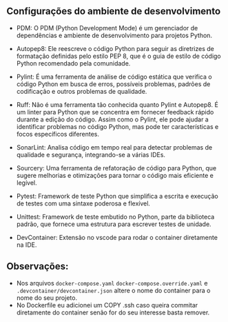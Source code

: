 
## Configurações do ambiente de desenvolvimento
- PDM: O PDM (Python Development Mode) é um gerenciador de dependências e ambiente de desenvolvimento para projetos Python.

- Autopep8: Ele reescreve o código Python para seguir as diretrizes de formatação definidas pelo estilo PEP 8, que é o guia de estilo de código Python recomendado pela comunidade.

- Pylint: É uma ferramenta de análise de código estática que verifica o código Python em busca de erros, possíveis problemas, padrões de codificação e outros problemas de qualidade. 

- Ruff:   Não é uma ferramenta tão conhecida quanto Pylint e Autopep8. É um linter para Python que se concentra em fornecer feedback rápido durante a edição do código. Assim como o Pylint, ele pode ajudar a identificar problemas no código Python, mas pode ter características e focos específicos diferentes.

- SonarLint: Analisa código em tempo real para detectar problemas de qualidade e segurança, integrando-se a várias IDEs.

- Sourcery: Uma ferramenta de refatoração de código para Python, que sugere melhorias e otimizações para tornar o código mais eficiente e legível.

- Pytest: Framework de teste Python que simplifica a escrita e execução de testes com uma sintaxe poderosa e flexível.

- Unittest: Framework de teste embutido no Python, parte da biblioteca padrão, que fornece uma estrutura para escrever testes de unidade.

- DevContainer: Extensão no vscode para rodar o container diretamente na IDE.

## Observações:
- Nos arquivos `docker-compose.yaml` `docker-compose.override.yaml` e `.devcontainer/devcontainer.json` altere o nome do container para o nome do seu projeto.
- No Dockerfile eu adicionei um COPY .ssh caso queira commitar diretamente do container senão for do seu interesse basta remover.